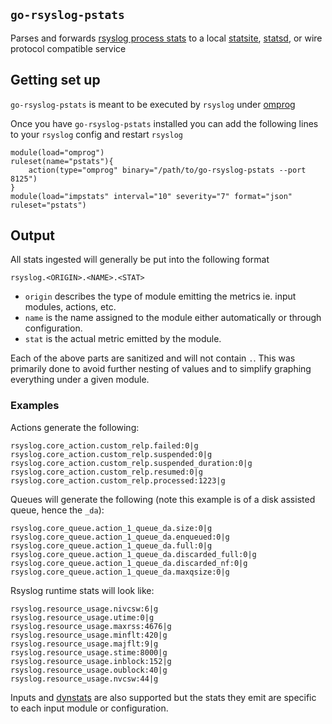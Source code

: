 ## `go-rsyslog-pstats`

Parses and forwards [rsyslog process stats](http://www.rsyslog.com/doc/master/configuration/modules/impstats.html)
to a local [statsite](https://github.com/armon/statsite), [statsd](https://github.com/etsy/statsd), or wire
protocol compatible service

## Getting set up

`go-rsyslog-pstats` is meant to be executed by `rsyslog` under
[omprog](http://www.rsyslog.com/doc/master/configuration/modules/omprog.html)

Once you have `go-rsyslog-pstats` installed you can add the following lines to your `rsyslog` config
and restart `rsyslog`

    module(load="omprog")
    ruleset(name="pstats"){
        action(type="omprog" binary="/path/to/go-rsyslog-pstats --port 8125")
    }
    module(load="impstats" interval="10" severity="7" format="json" ruleset="pstats")

## Output

All stats ingested will generally be put into the following format

    rsyslog.<ORIGIN>.<NAME>.<STAT>
    
- `origin` describes the type of module emitting the metrics ie. input modules, actions, etc.
- `name` is the name assigned to the module either automatically or through configuration.
- `stat` is the actual metric emitted by the module.

Each of the above parts are sanitized and will not contain `.`. This was primarily done to avoid
further nesting of values and to simplify graphing everything under a given module.

### Examples

Actions generate the following:

    rsyslog.core_action.custom_relp.failed:0|g
    rsyslog.core_action.custom_relp.suspended:0|g
    rsyslog.core_action.custom_relp.suspended_duration:0|g
    rsyslog.core_action.custom_relp.resumed:0|g
    rsyslog.core_action.custom_relp.processed:1223|g

Queues will generate the following (note this example is of a disk assisted queue, hence the `_da`):

    rsyslog.core_queue.action_1_queue_da.size:0|g
    rsyslog.core_queue.action_1_queue_da.enqueued:0|g
    rsyslog.core_queue.action_1_queue_da.full:0|g
    rsyslog.core_queue.action_1_queue_da.discarded_full:0|g
    rsyslog.core_queue.action_1_queue_da.discarded_nf:0|g
    rsyslog.core_queue.action_1_queue_da.maxqsize:0|g

Rsyslog runtime stats will look like:

    rsyslog.resource_usage.nivcsw:6|g
    rsyslog.resource_usage.utime:0|g
    rsyslog.resource_usage.maxrss:4676|g
    rsyslog.resource_usage.minflt:420|g
    rsyslog.resource_usage.majflt:9|g
    rsyslog.resource_usage.stime:8000|g
    rsyslog.resource_usage.inblock:152|g
    rsyslog.resource_usage.oublock:40|g
    rsyslog.resource_usage.nvcsw:44|g
    
Inputs and [dynstats](http://www.rsyslog.com/doc/master/configuration/dyn_stats.html) are also supported but the
stats they emit are specific to each input module or configuration.
